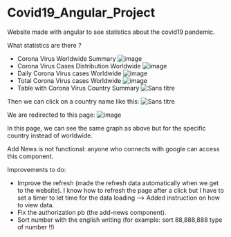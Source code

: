 # Covid19_Angular_Project

Website made with angular to see statistics about the covid19 pandemic.

What statistics are there ?

- Corona Virus Worldwide Summary
![image](https://user-images.githubusercontent.com/76871369/109006808-b7cbbd00-76ab-11eb-9f03-5ca3a334ae30.png)
- Corona Virus Cases Distribution Worldwide
![image](https://user-images.githubusercontent.com/76871369/109006968-e9dd1f00-76ab-11eb-9a8e-372d80304e23.png)
- Daily Corona Virus cases Worldwide
![image](https://user-images.githubusercontent.com/76871369/109007502-7ab3fa80-76ac-11eb-8232-ce5ba284a383.png)
- Total Corona Virus cases Worldwide
![image](https://user-images.githubusercontent.com/76871369/109007627-a20ac780-76ac-11eb-955b-0501125f23c0.png)
- Table with Corona Virus Country Summary
![Sans titre](https://user-images.githubusercontent.com/76871369/109160175-bff02f00-7775-11eb-9d1d-a72e8f393a2f.png)

Then we can click on a country name like this:
![Sans titre](https://user-images.githubusercontent.com/76871369/109159490-f7aaa700-7774-11eb-8809-4a2f2d3a3e04.png)

We are redirected to this page:
![image](https://user-images.githubusercontent.com/76871369/109159770-4e17e580-7775-11eb-8afa-b213071711eb.png)

In this page, we can see the same graph as above but for the specific country instead of worldwide.
 
Add News is not functional: anyone who connects with google can access this component.

Improvements to do:

 - Improve the refresh (made the refresh data automatically when we get to the website). I know how to refresh the page after a click but I have to set a timer to let time for the data loading --> Added instruction on how to view data.
 - Fix the authorization pb (the add-news component).
 - Sort number with the english writing (for example: sort 88,888,888 type of number !!)
